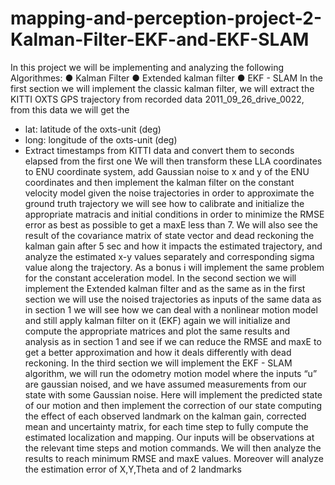 # mapping-and-perception-project-2-Kalman-Filter-EKF-and-EKF-SLAM

In this project we will be implementing and analyzing the following Algorithmes:
● Kalman Filter
● Extended kalman filter
● EKF - SLAM
In the first section we will implement the classic kalman filter, we will extract the KITTI OXTS 
GPS trajectory from recorded data 2011_09_26_drive_0022, from this data we will get the
- lat: latitude of the oxts-unit (deg)
- long: longitude of the oxts-unit (deg) 
- Extract timestamps from KITTI data and convert them to seconds elapsed from the first 
one
We will then transform these LLA coordinates to ENU coordinate system, add Gaussian noise to 
x and y of the ENU coordinates and then implement the kalman filter on the constant velocity 
model given the noise trajectories in order to approximate the ground truth trajectory we will see 
how to calibrate and initialize the appropriate matracis and initial conditions in order to minimize 
the RMSE error as best as possible to get a maxE less than 7. We will also see the result of the 
covariance matrix of state vector and dead reckoning the kalman gain after 5 sec and how it 
impacts the estimated trajectory, and analyze the estimated x-y values separately and 
corresponding sigma value along the trajectory.
As a bonus i will implement the same problem for the constant acceleration model.
In the second section we will implement the Extended kalman filter and as the same as in the 
first section we will use the noised trajectories as inputs of the same data as in section 1 we will 
see how we can deal with a nonlinear motion model and still apply kalman filter on it (EKF) 
again we will initialize and compute the appropriate matrices and plot the same results and 
analysis as in section 1 and see if we can reduce the RMSE and maxE to get a better 
approximation and how it deals differently with dead reckoning.
In the third section we will implement the EKF - SLAM algorithm, we will run the odometry 
motion model where the inputs “u” are gaussian noised, and we have assumed measurements 
from our state with some Gaussian noise. Here will implement the predicted state of our motion 
and then implement the correction of our state computing the effect of each observed landmark 
on the kalman gain, corrected mean and uncertainty matrix, for each time step to fully compute 
the estimated localization and mapping. Our inputs will be observations at the relevant time 
steps and motion commands. We will then analyze the results to reach minimum RMSE and 
maxE values. Moreover will analyze the estimation error of X,Y,Theta and of 2 landmarks
